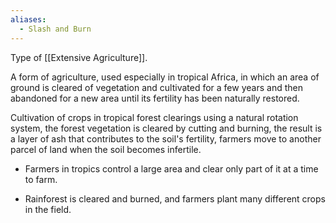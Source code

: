 ```yaml
---
aliases:
  - Slash and Burn
---
```

Type of [[Extensive Agriculture]].

A form of agriculture, used especially in tropical Africa, in which an area of ground is cleared of vegetation and cultivated for a few years and then abandoned for a new area until its fertility has been naturally restored.

Cultivation of crops in tropical forest clearings using a natural rotation system, the forest vegetation is cleared by cutting and burning, the result is a layer of ash that contributes to the soil's fertility, farmers move to another parcel of land when the soil becomes infertile.

- Farmers in tropics control a large area and clear only part of it at a time to farm. 

- Rainforest is cleared and burned, and farmers plant many different crops in the field.

